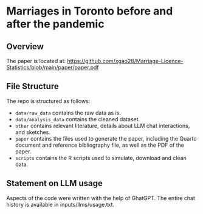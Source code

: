 # Marriages in Toronto before and after the pandemic

## Overview

The paper is located at: https://github.com/xgao28/Marriage-Licence-Statistics/blob/main/paper/paper.pdf

## File Structure

The repo is structured as follows:

-   `data/raw_data` contains the raw data as is.
-   `data/analysis_data` contains the cleaned dataset.
-   `other` contains relevant literature, details about LLM chat interactions, and sketches.
-   `paper` contains the files used to generate the paper, including the Quarto document and reference bibliography file, as well as the PDF of the paper. 
-   `scripts` contains the R scripts used to simulate, download and clean data.


## Statement on LLM usage

Aspects of the code were written with the help of GhatGPT. The entire chat history is available in inputs/llms/usage.txt.
